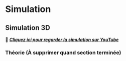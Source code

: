 # Simulation

## Simulation 3D

🔗 [**_Cliquez ici pour regarder la simulation sur YouTube_**](https://youtu.be/0_hS1EnDEKU)

### Théorie (À supprimer quand section terminée)

<!-- voir : https://tim-montmorency.com/582523-gestion/#/contenus/3_planification/30_simulation/ -->
